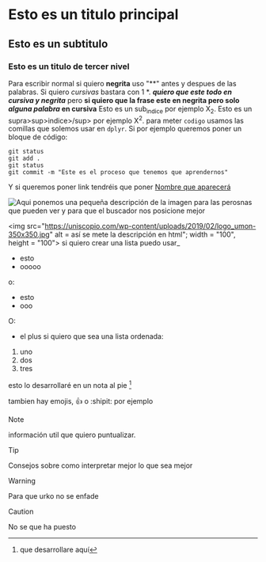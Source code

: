 # Esto es un titulo principal
## Esto es un subtitulo
### Esto es un titulo de tercer nivel

Para escribir normal si quiero **negrita** uso "**" antes y despues de las palabras. Si quiero *cursivas* bastara con 1 *.
***quiero que este todo en cursiva y negrita*** pero **si quiero que la frase este en negrita pero solo _alguna palabra_ en cursiva**
Esto es un sub<sub>indice</sub> por ejemplo X<sub>2</sub>.
Esto es un supra>sup>indice>/sup> por ejemplo X<sup>2</sup>.
para meter `codigo` usamos las comillas que solemos usar en `dplyr`. Si por ejemplo queremos poner un bloque de código:
```
git status
git add .
git status
git commit -m "Este es el proceso que tenemos que aprendernos"
```

Y si queremos poner link tendréis que poner [Nombre que aparecerá](http:leonardo.ai/faq/)

![Aqui ponemos una pequeña descripción de la imagen para las perosnas que pueden ver y para que el buscador nos posicione mejor](https://uniscopio.com/wp-content/uploads/2019/02/logo_umon-350x350.jpg)

<img src="https://uniscopio.com/wp-content/uploads/2019/02/logo_umon-350x350.jpg" alt = así se mete la descripción en html"; width = "100", height = "100">
si quiero crear una lista puedo usar_
- esto
- ooooo

o:

* esto
* ooo
  
O:
+ el plus
si quiero que sea una lista ordenada:
1. uno
2. dos
3. tres

esto lo desarrollaré en un nota al pie [^1]
[^1]: que desarrollare aquí

tambien hay emojis, :+1: o :shipit: por ejemplo

>[!NOTE]
>información util que quiero puntualizar.

>[!TIP]
>Consejos sobre como interpretar mejor lo que sea mejor

>[!WARNING]
>Para que urko no se enfade

>[!CAUTION]
>No se que ha puesto
